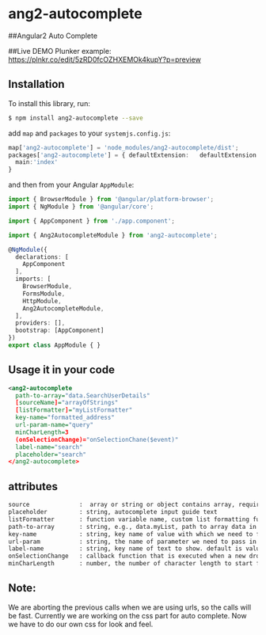 # ang2-autocomplete


##Angular2 Auto Complete

##Live DEMO
Plunker example: https://plnkr.co/edit/5zRD0fcOZHXEMOk4kupY?p=preview

## Installation

To install this library, run:

```bash
$ npm install ang2-autocomplete --save
```

 add `map` and `packages` to your  `systemjs.config.js`:
```typescript
map['ang2-autocomplete'] = 'node_modules/ang2-autocomplete/dist';
packages['ang2-autocomplete'] = { defaultExtension:   defaultExtension: 'js',
  main:'index'
}
```

and then from your Angular `AppModule`:

```typescript
import { BrowserModule } from '@angular/platform-browser';
import { NgModule } from '@angular/core';

import { AppComponent } from './app.component';

import { Ang2AutocompleteModule } from 'ang2-autocomplete';

@NgModule({
  declarations: [
    AppComponent
  ],
  imports: [
    BrowserModule,
    FormsModule,
    HttpModule,
    Ang2AutocompleteModule,
  ],
  providers: [],
  bootstrap: [AppComponent]
})
export class AppModule { }
```

## Usage it in your code

```xml
<ang2-autocomplete
  path-to-array="data.SearchUserDetails"
  [sourceName]="arrayOfStrings"
  [listFormatter]="myListFormatter"
  key-name="formatted_address"
  url-param-name="query"
  minCharLength=3
  (onSelectionChange)="onSelectionChane($event)"
  label-name="search"
  placeholder="search"
</ang2-autocomplete>

```

## attributes

```xml
source              :  array or string or object contains array, required. data source for dropdown list
placeholder         : string, autocomplete input guide text
listFormatter       : function variable name, custom list formatting function.e.g. 'myListFormatter', not 'myListFormatter()'
path-to-array       : string, e.g., data.myList, path to array data in http response or in object contains array
key-name            : string, key name of value with which we need to filter  
url-param           : string, the name of parameter we need to pass in url-param
label-name          : string, key name of text to show. default is value
onSelectionChange   : callback function that is executed when a new dropdown is selected. e.g. (onSelectionChane)="onSelectionChane($event)"
minCharLength       : number, the number of character length to start filtering the given data
```
## Note:

We are aborting the previous calls when we are using urls, so the calls will be fast.
Currently we are working on the css part for auto complete. Now we have to do our own css for look and feel.
